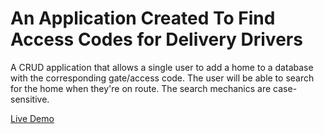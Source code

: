 # An Application Created To Find Access Codes for Delivery Drivers

A CRUD application that allows a single user to add a home to a database with the corresponding gate/access code. The user will be able to search for the home when they're on route. The search mechanics are case-sensitive.

[Live Demo](https://protected-oasis-33800.herokuapp.com/)
